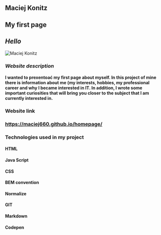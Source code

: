 ## Maciej Konitz 
## My first page 
## *Hello* 

![Maciej Konitz](images/Photo.jpg)

### *Website description* 

#### I wanted to prexentoać my first page about myself. In this project of mine there is information about me (my interests, hobbies, my professional career and why I became interested in IT. In addition, I wrote some important curiosities that will bring you closer to the subject that I am currently interested in.  

### Website link
### https://maciej660.github.io/homepage/

### Technologies used in my project
#### HTML
#### Java Script
#### CSS
#### BEM convention
#### Normalize
#### GIT
#### Markdown
#### Codepen
